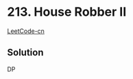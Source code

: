 # 213. House Robber II

[LeetCode-cn](https://leetcode-cn.com/problems/house-robber-ii/)

## Solution

DP
